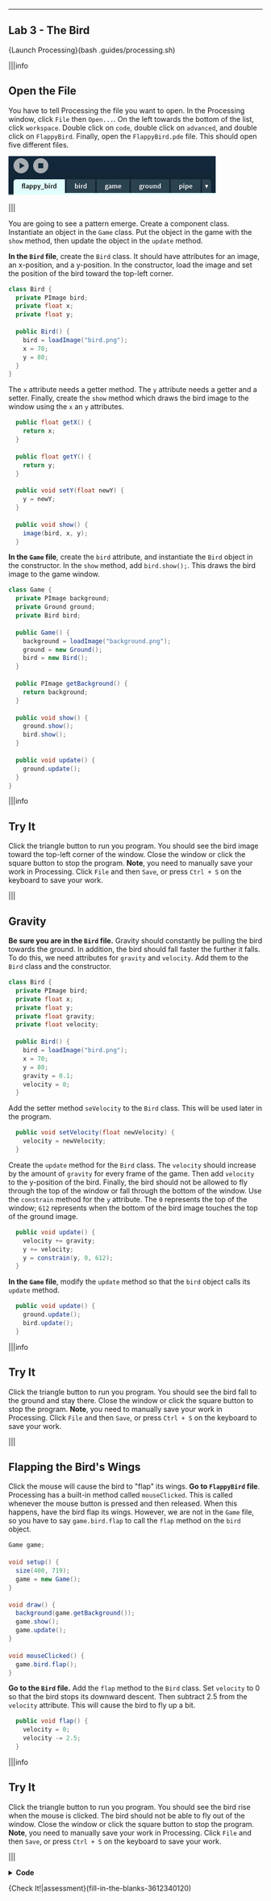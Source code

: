 ----------

## Lab 3 - The Bird

{Launch Processing}(bash .guides/processing.sh)

|||info
## Open the File
You have to tell Processing the file you want to open. In the Processing window, click `File` then `Open...`. On the left towards the bottom of the list, click `workspace`. Double click on `code`, double click on `advanced`, and double click on `FlappyBird`. Finally, open the `FlappyBird.pde` file. This should open five different files.

![Processing IDE with all of the game files open in separate tabs](.guides/img/advanced/files.png)

|||

You are going to see a pattern emerge. Create a component class. Instantiate an object in the `Game` class. Put the object in the game with the `show` method, then update the object in the `update` method.

**In the `Bird` file**, create the `Bird` class. It should have attributes for an image, an x-position, and a y-position. In the constructor, load the image and set the position of the bird toward the top-left corner.

```java
class Bird {
  private PImage bird;
  private float x;
  private float y;
  
  public Bird() {
    bird = loadImage("bird.png");
    x = 70;
    y = 80;
  }
}
```

The `x` attribute needs a getter method. The `y` attribute needs a getter and a setter. Finally, create the `show` method which draws the bird image to the window using the `x` an `y` attributes.

```java
  public float getX() {
    return x;
  }
  
  public float getY() {
    return y;
  }
  
  public void setY(float newY) {
    y = newY;
  }
  
  public void show() {
    image(bird, x, y);
  }
```

**In the `Game` file**, create the `bird` attribute, and instantiate the `Bird` object in the constructor. In the `show` method, add `bird.show();`. This draws the bird image to the game window.

```java
class Game {
  private PImage background;
  private Ground ground;
  private Bird bird;

  public Game() {
    background = loadImage("background.png");
    ground = new Ground();
    bird = new Bird();
  }

  public PImage getBackground() {
    return background;
  }
  
  public void show() {
    ground.show();
    bird.show();
  }
  
  public void update() {
    ground.update();
  }
}
```

|||info
## Try It
Click the triangle button to run you program. You should see the bird image toward the top-left corner of the window. Close the window or click the square button to stop the program. **Note**, you need to manually save your work in Processing. Click `File` and then `Save`, or press `Ctrl + S` on the keyboard to save your work.

|||

## Gravity

**Be sure you are in the `Bird` file.** Gravity should constantly be pulling the bird towards the ground. In addition, the bird should fall faster the further it falls. To do this, we need attributes for `gravity` and `velocity`. Add them to the `Bird` class and the constructor.

```java
class Bird {
  private PImage bird;
  private float x;
  private float y;
  private float gravity;
  private float velocity;
  
  public Bird() {
    bird = loadImage("bird.png");
    x = 70;
    y = 80;
    gravity = 0.1;
    velocity = 0;
  }
```

Add the setter method `seVelocity` to the `Bird` class. This will be used later in the program.

```java
  public void setVelocity(float newVelocity) {
    velocity = newVelocity;
  }
```

Create the `update` method for the `Bird` class. The `velocity` should increase by the amount of `gravity` for every frame of the game. Then add `velocity` to the y-position of the bird. Finally, the bird should not be allowed to fly through the top of the window or fall through the bottom of the window. Use the `constrain` method for the `y` attribute. The `0` represents the top of the window; `612` represents when the bottom of the bird image touches the top of the ground image.

```java
  public void update() {
    velocity += gravity;
    y += velocity;
    y = constrain(y, 0, 612);
  }
```

**In the `Game` file**, modify the `update` method so that the `bird` object calls its `update` method.

```java
  public void update() {
    ground.update();
    bird.update();
  }
```

|||info
## Try It
Click the triangle button to run you program. You should see the bird fall to the ground and stay there. Close the window or click the square button to stop the program. **Note**, you need to manually save your work in Processing. Click `File` and then `Save`, or press `Ctrl + S` on the keyboard to save your work.

|||

## Flapping the Bird's Wings

Click the mouse will cause the bird to "flap" its wings. **Go to `FlappyBird` file**. Processing has a built-in method called `mouseClicked`. This is called whenever the mouse button is pressed and then released. When this happens, have the bird flap its wings. However, we are not in the `Game` file, so you have to say `game.bird.flap` to call the `flap` method on the `bird` object.

```java
Game game;

void setup() {
  size(400, 719);
  game = new Game();
}

void draw() {
  background(game.getBackground());
  game.show();
  game.update();
}

void mouseClicked() {
  game.bird.flap();
}
```

**Go to the `Bird` file.** Add the `flap` method to the `Bird` class. Set `velocity` to 0 so that the bird stops its downward descent. Then subtract 2.5 from the `velocity` attribute. This will cause the bird to fly up a bit.

```java
  public void flap() {
    velocity = 0;
    velocity -= 2.5;
  }
```

|||info
## Try It
Click the triangle button to run you program. You should see the bird rise when the mouse is clicked. The bird should not be able to fly out of the window. Close the window or click the square button to stop the program. **Note**, you need to manually save your work in Processing. Click `File` and then `Save`, or press `Ctrl + S` on the keyboard to save your work.

|||

<details>
  <summary><Strong>Code</Strong></summary>
  Your code should look like this:
  
  ### `FlappyBird` File
  
  ```java
  Game game;

  void setup() {
    size(400, 719);
    game = new Game();
  }

  void draw() {
    background(game.getBackground());
    game.show();
    game.update();
  }

  void mouseClicked() {
    game.bird.flap();
  }
  ```
  
  ### `Game` File
  
  ```java
  class Game {
    private PImage background;
    private Ground ground;
    private Bird bird;

    public Game() {
      background = loadImage("background.png");
      ground = new Ground();
      bird = new Bird();
    }

    public PImage getBackground() {
      return background;
    }

    public void show() {
      ground.show();
      bird.show();
    }

    public void update() {
      ground.update();
      bird.update();
    }
  }
  ```
  
  ### `Ground` File
  
  ```java
  class Ground {
    private PImage ground;
    private int x;

    public Ground() {
      ground = loadImage("ground.png");
      x = 0;
    }

    public void show() {
      image(ground, x, 650);
      image(ground, x + 470, 650);
    }

    public void update() {
      x -= 1;
      if (x <= -470) {
        x = 0;
      }
    }
  }
  ```
  
  ### `Bird` File
  
  ```java
  class Bird {
    private PImage bird;
    private float x;
    private float y;
    private float gravity;
    private float velocity;

    public Bird() {
      bird = loadImage("bird.png");
      x = 70;
      y = 80;
      gravity = 0.1;
      velocity = 0;
    }

    public float getX() {
      return x;
    }

    public float getY() {
      return y;
    }

    public void setY(float newY) {
      y = newY;
    }
                   
    public void setVelocity(float newVelocity) {
      velocity = newVelocity;
    }

    public void show() {
      image(bird, x, y);
    }

    public void update() {
      velocity += gravity;
      y += velocity;
      y = constrain(y, 0, 612);
    }

    public void flap() {
      velocity = 0;
      velocity -= 2.5;
    }
  }
  ```
  
</details>
  
{Check It!|assessment}(fill-in-the-blanks-3612340120)
